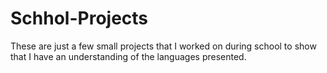 # Schhol-Projects
These are just a few small projects that I worked on during school to show that I have an understanding of the languages presented.
